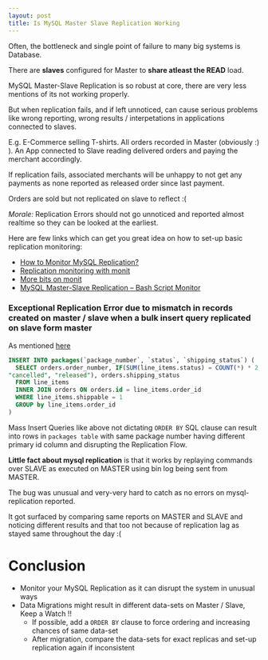 ```yaml
---
layout: post
title: Is MySQL Master Slave Replication Working
---
```


Often, the bottleneck and single point of failure to many big systems is
Database.

There are **slaves** configured for Master to **share atleast the READ** load.

MySQL Master-Slave Replication is so robust at core, there are very less
mentions of its not working properly.

But when replication fails, and if left unnoticed, can cause serious
problems like wrong reporting, wrong results / interpetations in
applications connected to slaves.

E.g. E-Commerce selling T-shirts. All orders recorded in Master
(obviously :) ). An App connected to Slave reading delivered orders and
paying the merchant accordingly.

If replication fails, associated merchants will be unhappy to not get
any payments as none reported as released order since last payment.

Orders are sold but not replicated on slave to reflect :(

*Morale:* Replication Errors should not go unnoticed and reported almost
 realtime so they can be looked at the earliest.

Here are few links which can get you great idea on how to set-up basic
replication monitoring:

- [How to Monitor MySQL Replication?](http://blog.webyog.com/2012/11/20/how-to-monitor-mysql-replication/)
- [Replication monitoring with monit](http://www.elevatedcode.com/2007/12/05/replication-monitoring-with-monit.html)
- [More bits on monit](http://www.darkcoding.net/software/setting-up-monit-on-ubuntu/)
- [MySQL Master-Slave Replication – Bash Script Monitor](http://www.linuxtutorial.co.uk/master-slave-replication-bash-script-monitor/)

### Exceptional Replication Error due to mismatch in records created on master / slave when a bulk insert query replicated on slave form master

As mentioned <a href="/mysql-assign-value-on-collective-status/" target="_blank">here</a> 

```sql
INSERT INTO packages(`package_number`, `status`, `shipping_status`) (
  SELECT orders.order_number, IF(SUM(line_items.status) = COUNT(*) * 2,
"cancelled", "released"), orders.shipping_status 
  FROM line_items
  INNER JOIN orders ON orders.id = line_items.order_id
  WHERE line_items.shippable = 1 
  GROUP by line_items.order_id
)
```

Mass Insert Queries like above not dictating `ORDER BY` SQL clause can
result into rows in `packages table` with same package number having different
primary id column and disrupting the Replication Flow.

**Little fact about mysql replication** is that it works by replaying
commands over SLAVE as executed on MASTER using bin log being sent from
MASTER.

The bug was unusual and very-very hard to catch as no errors on
mysql-replication reported. 

It got surfaced by comparing same reports on MASTER and SLAVE and noticing different results and that too not because
of replication lag as stayed same throughout the day :(

Conclusion
==========

- Monitor your MySQL Replication as it can disrupt the system in unusual
  ways
- Data Migrations might result in different data-sets on Master / Slave,
  Keep a Watch !!
  - If possible, add a `ORDER BY` clause to force ordering and
    increasing chances of same data-set
  - After migration, compare the data-sets for exact replicas and set-up
    replication again if inconsistent
